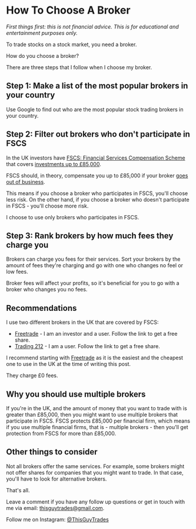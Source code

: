 # How To Choose A Broker

_First things first: this is not financial advice. This is for educational and entertainment purposes only._

To trade stocks on a stock market, you need a broker.

How do you choose a broker?

There are three steps that I follow when I choose my broker.

## Step 1: Make a list of the most popular brokers in your country

Use Google to find out who are the most popular stock trading brokers in your country.

## Step 2: Filter out brokers who don't participate in FSCS

In the UK investors have [FSCS: Financial Services Compensation Scheme](https://www.fscs.org.uk/) that covers [investments up to £85,000](https://www.fscs.org.uk/what-we-cover/investments/).  

FSCS should, in theory, compensate you up to £85,000 if your broker [goes out of business](https://moneyweek.com/488411/paying-to-get-your-shares-back).

This means if you choose a broker who participates in FSCS, you'll choose less risk. On the other hand, if you choose a broker who doesn't participate in FSCS - you'll choose more risk.

I choose to use only brokers who participates in FSCS.

## Step 3: Rank brokers by how much fees they charge you

Brokers can charge you fees for their services. Sort your brokers by the amount of fees they're charging and go with one who changes no feel or low fees.

Broker fees will affect your profits, so it's beneficial for you to go with a broker who changes you no fees.

## Recommendations

I use two different brokers in the UK that are covered by FSCS:
+ [Freetrade](https://freetrade.io/freeshare?code=HXL1PCFK0N&sender=YxfmwwRA) - I am an investor and a user. Follow the link to get a free share.
+ [Trading 212](http://www.trading212.com/invite/FMXVupQC) - I am a user. Follow the link to get a free share.

I recommend starting with [Freetrade](https://freetrade.io/freeshare?code=HXL1PCFK0N&sender=YxfmwwRA) as it is the easiest and the cheapest one to use in the UK at the time of writing this post.

They charge £0 fees.

## Why you should use multiple brokers

If you're in the UK, and the amount of money that you want to trade with is greater than £85,000, then you might want to use multiple brokers that participate in FSCS. FSCS protects £85,000 per financial firm, which means if you use multiple financial firms, that is - multiple brokers - then you'll get protection from FSCS for more than £85,000.

## Other things to consider

Not all brokers offer the same services. For example, some brokers might not offer shares for companies that you might want to trade. In that case, you'll have to look for alternative brokers.

That's all.

Leave a comment if you have any follow up questions or get in touch with me via email: [thisguytrades@gmail.com](mailto:thisguytrades@gmail.com).

Follow me on Instagram: [@ThisGuyTrades](https://www.instagram.com/thisguytrades/)
